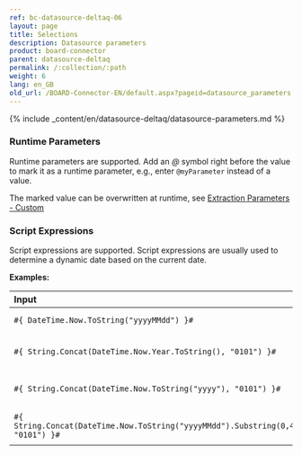 ```yaml
---
ref: bc-datasource-deltaq-06
layout: page
title: Selections
description: Datasource parameters
product: board-connector
parent: datasource-deltaq
permalink: /:collection/:path
weight: 6
lang: en_GB
old_url: /BOARD-Connector-EN/default.aspx?pageid=datasource_parameters
---
```

{% include _content/en/datasource-deltaq/datasource-parameters.md %}

### Runtime Parameters
Runtime parameters are supported. 
Add an *@* symbol right before the value to mark it as a runtime parameter, e.g., enter `@myParameter` instead of a value.

The marked value can be overwritten at runtime, see [Extraction Parameters - Custom](../advanced-techniques/extraction-parameters#custom)

### Script Expressions
Script expressions are supported.
Script expressions are usually used to determine a dynamic date based on the current date. 

**Examples:**

|   Input                         | Output                                                                         | Description              |
|:--------------------------------------|:------------------------------------------------------------------------------|:--------------------|
|```#{ DateTime.Now.ToString("yyyyMMdd") }#```                                       | yyyyMMdd | Current date in SAP format          |
|```#{ String.Concat(DateTime.Now.Year.ToString(), "0101") }#```                     | yyyy0101 | Current year concatenated with "0101"           |
|```#{ String.Concat(DateTime.Now.ToString("yyyy"), "0101") }#```                    | yyyy0101 | Current year concatenated with "0101"            |
|```#{ String.Concat(DateTime.Now.ToString("yyyyMMdd").Substring(0,4), "0101") }#``` | yyyy0101 | Current year concatenated with "0101"           |


